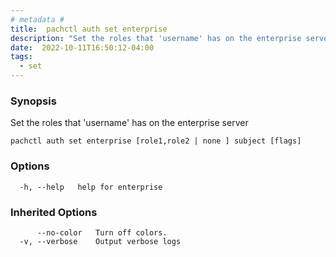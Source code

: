 ```yaml
---
# metadata # 
title:  pachctl auth set enterprise
description: "Set the roles that 'username' has on the enterprise server"
date:  2022-10-11T16:50:12-04:00
tags:
  - set
---
```


### Synopsis

Set the roles that 'username' has on the enterprise server

```
pachctl auth set enterprise [role1,role2 | none ] subject [flags]
```

### Options

```
  -h, --help   help for enterprise
```

### Inherited Options

```
      --no-color   Turn off colors.
  -v, --verbose    Output verbose logs
```

